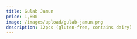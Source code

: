 ```yaml
---
title: Gulab Jamun
price: 1,800
image: /images/upload/gulab-jamun.png
description: 12pcs (gluten-free, contains dairy)
---
```

